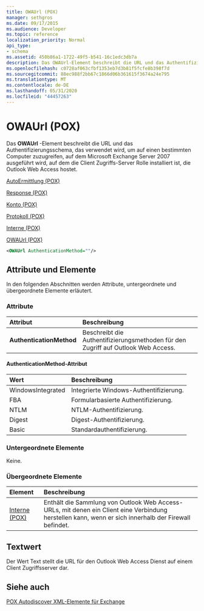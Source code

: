 ```yaml
---
title: OWAUrl (POX)
manager: sethgros
ms.date: 09/17/2015
ms.audience: Developer
ms.topic: reference
localization_priority: Normal
api_type:
- schema
ms.assetid: 450b86a1-1722-49f5-b541-16c1edc3db7a
description: Das OWAUrl-Element beschreibt die URL und das Authentifizierungsschema, das verwendet wird, um auf einen bestimmten Computer zuzugreifen, auf dem Microsoft Exchange Server 2007 ausgeführt wird, auf dem die Client Zugriffs-Server Rolle installiert ist, die Outlook Web Access hostet.
ms.openlocfilehash: c0728af063cfbf1353eb7d3b81f5fcfe8b398f7d
ms.sourcegitcommit: 88ec988f2bb67c1866d06b361615f3674a24e795
ms.translationtype: MT
ms.contentlocale: de-DE
ms.lasthandoff: 05/31/2020
ms.locfileid: "44457263"
---
```

# <a name="owaurl-pox"></a>OWAUrl (POX)

Das **OWAUrl** -Element beschreibt die URL und das Authentifizierungsschema, das verwendet wird, um auf einen bestimmten Computer zuzugreifen, auf dem Microsoft Exchange Server 2007 ausgeführt wird, auf dem die Client Zugriffs-Server Rolle installiert ist, die Outlook Web Access hostet. 
  
[AutoErmittlung (POX)](autodiscover-pox.md)
  
[Response (POX)](response-pox.md)
  
[Konto (POX)](account-pox.md)
  
[Protokoll (POX)](protocol-pox.md)
  
[Interne (POX)](internal-pox.md)
  
[OWAUrl (POX)](owaurl-pox.md)
  
```xml
<OWAUrl AuthenticationMethod=""/>
```

## <a name="attributes-and-elements"></a>Attribute und Elemente

In den folgenden Abschnitten werden Attribute, untergeordnete und übergeordnete Elemente erläutert.
  
### <a name="attributes"></a>Attribute

|**Attribut**|**Beschreibung**|
|:-----|:-----|
|**AuthenticationMethod** <br/> |Beschreibt die Authentifizierungsmethoden für den Zugriff auf Outlook Web Access.  <br/> |
   
#### <a name="authenticationmethod-attribute"></a>AuthenticationMethod-Attribut

|**Wert**|**Beschreibung**|
|:-----|:-----|
|WindowsIntegrated  <br/> |Integrierte Windows-Authentifizierung.  <br/> |
|FBA  <br/> |Formularbasierte Authentifizierung.  <br/> |
|NTLM  <br/> |NTLM-Authentifizierung.  <br/> |
|Digest  <br/> |Digest-Authentifizierung.  <br/> |
|Basic  <br/> |Standardauthentifizierung.  <br/> |
   
### <a name="child-elements"></a>Untergeordnete Elemente

Keine.
  
### <a name="parent-elements"></a>Übergeordnete Elemente

|**Element**|**Beschreibung**|
|:-----|:-----|
|[Interne (POX)](internal-pox.md) <br/> |Enthält die Sammlung von Outlook Web Access-URLs, mit denen ein Client eine Verbindung herstellen kann, wenn er sich innerhalb der Firewall befindet.  <br/> |
   
## <a name="text-value"></a>Textwert

Der Wert Text stellt die URL für den Outlook Web Access Dienst auf einem Client Zugriffsserver dar.
  
## <a name="see-also"></a>Siehe auch



[POX Autodiscover XML-Elemente für Exchange](pox-autodiscover-xml-elements-for-exchange.md)

